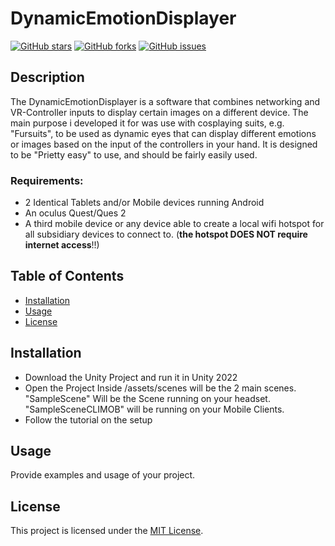 # DynamicEmotionDisplayer

[![GitHub stars](https://img.shields.io/github/stars/FuroTheLuc/DynamicEmotionDisplayer.svg?style=flat&logo=github&color=yellow)](https://github.com/your_username/your_repo/stargazers)
[![GitHub forks](https://img.shields.io/github/forks/FuroTheLuc/DynamicEmotionDisplayer.svg?style=flat&logo=github&color=green)](https://github.com/your_username/your_repo/network)
[![GitHub issues](https://img.shields.io/github/issues/FuroTheLuc/DynamicEmotionDisplayer.svg?style=flat&logo=github)](https://github.com/your_username/your_repo/issues)

## Description

The DynamicEmotionDisplayer is a software that combines networking and VR-Controller inputs to display certain images on a different device. The main purpose i developed it for was use with cosplaying suits, e.g. "Fursuits", to be used as dynamic eyes that can display different emotions or images based on the input of the controllers in your hand. It is designed to be "Prietty easy" to use, and should be fairly easily used.

### Requirements:
 - 2 Identical Tablets and/or Mobile devices running Android
 - An oculus Quest/Ques 2
 - A third mobile device or any device able to create a local wifi hotspot for all subsidiary devices to connect to. (**the hotspot DOES NOT require internet access**!!)

## Table of Contents

- [Installation](#installation)
- [Usage](#usage)
- [License](#license)

## Installation

- Download the Unity Project and run it in Unity 2022
- Open the Project
Inside /assets/scenes will be the 2 main scenes. "SampleScene" Will be the Scene running on your headset. "SampleSceneCLIMOB" will be running on your Mobile Clients.
- Follow the tutorial on the setup

## Usage

Provide examples and usage of your project.
## License

This project is licensed under the [MIT License](LICENSE).
